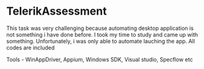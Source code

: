 # TelerikAssessment

This task was very challenging because automating desktop application is not something i have done before.
I took my time to study and came up with something. 
Unfortunately, i was only able to automate lauching the app. 
All codes are included


Tools - WinAppDriver, Appium, Windows SDK, Visual studio, Specflow etc
